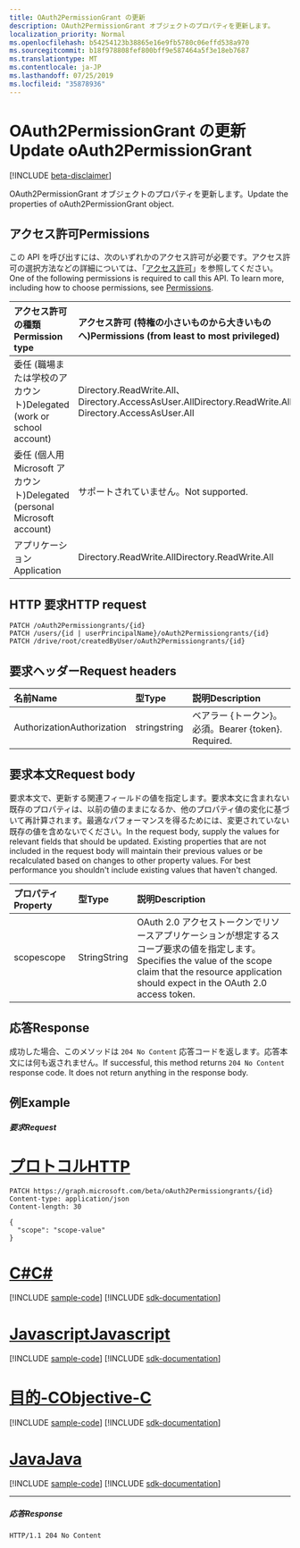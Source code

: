 ```yaml
---
title: OAuth2PermissionGrant の更新
description: OAuth2PermissionGrant オブジェクトのプロパティを更新します。
localization_priority: Normal
ms.openlocfilehash: b54254123b38865e16e9fb5780c06effd538a970
ms.sourcegitcommit: b18f978808fef800bff9e587464a5f3e18eb7687
ms.translationtype: MT
ms.contentlocale: ja-JP
ms.lasthandoff: 07/25/2019
ms.locfileid: "35878936"
---
```

# <a name="update-oauth2permissiongrant"></a><span data-ttu-id="75842-103">OAuth2PermissionGrant の更新</span><span class="sxs-lookup"><span data-stu-id="75842-103">Update oAuth2PermissionGrant</span></span>

[!INCLUDE [beta-disclaimer](../../includes/beta-disclaimer.md)]

<span data-ttu-id="75842-104">OAuth2PermissionGrant オブジェクトのプロパティを更新します。</span><span class="sxs-lookup"><span data-stu-id="75842-104">Update the properties of oAuth2PermissionGrant object.</span></span>

## <a name="permissions"></a><span data-ttu-id="75842-105">アクセス許可</span><span class="sxs-lookup"><span data-stu-id="75842-105">Permissions</span></span>

<span data-ttu-id="75842-p101">この API を呼び出すには、次のいずれかのアクセス許可が必要です。アクセス許可の選択方法などの詳細については、「[アクセス許可](/graph/permissions-reference)」を参照してください。</span><span class="sxs-lookup"><span data-stu-id="75842-p101">One of the following permissions is required to call this API. To learn more, including how to choose permissions, see [Permissions](/graph/permissions-reference).</span></span>


|<span data-ttu-id="75842-108">アクセス許可の種類</span><span class="sxs-lookup"><span data-stu-id="75842-108">Permission type</span></span>      | <span data-ttu-id="75842-109">アクセス許可 (特権の小さいものから大きいものへ)</span><span class="sxs-lookup"><span data-stu-id="75842-109">Permissions (from least to most privileged)</span></span>              |
|:--------------------|:---------------------------------------------------------|
|<span data-ttu-id="75842-110">委任 (職場または学校のアカウント)</span><span class="sxs-lookup"><span data-stu-id="75842-110">Delegated (work or school account)</span></span> | <span data-ttu-id="75842-111">Directory.ReadWrite.All、Directory.AccessAsUser.All</span><span class="sxs-lookup"><span data-stu-id="75842-111">Directory.ReadWrite.All, Directory.AccessAsUser.All</span></span>    |
|<span data-ttu-id="75842-112">委任 (個人用 Microsoft アカウント)</span><span class="sxs-lookup"><span data-stu-id="75842-112">Delegated (personal Microsoft account)</span></span> | <span data-ttu-id="75842-113">サポートされていません。</span><span class="sxs-lookup"><span data-stu-id="75842-113">Not supported.</span></span>    |
|<span data-ttu-id="75842-114">アプリケーション</span><span class="sxs-lookup"><span data-stu-id="75842-114">Application</span></span> | <span data-ttu-id="75842-115">Directory.ReadWrite.All</span><span class="sxs-lookup"><span data-stu-id="75842-115">Directory.ReadWrite.All</span></span> |

## <a name="http-request"></a><span data-ttu-id="75842-116">HTTP 要求</span><span class="sxs-lookup"><span data-stu-id="75842-116">HTTP request</span></span>
<!-- { "blockType": "ignored" } -->
```http
PATCH /oAuth2Permissiongrants/{id}
PATCH /users/{id | userPrincipalName}/oAuth2Permissiongrants/{id}
PATCH /drive/root/createdByUser/oAuth2Permissiongrants/{id}
```
## <a name="request-headers"></a><span data-ttu-id="75842-117">要求ヘッダー</span><span class="sxs-lookup"><span data-stu-id="75842-117">Request headers</span></span>
| <span data-ttu-id="75842-118">名前</span><span class="sxs-lookup"><span data-stu-id="75842-118">Name</span></span>       | <span data-ttu-id="75842-119">型</span><span class="sxs-lookup"><span data-stu-id="75842-119">Type</span></span> | <span data-ttu-id="75842-120">説明</span><span class="sxs-lookup"><span data-stu-id="75842-120">Description</span></span>|
|:-----------|:------|:----------|
| <span data-ttu-id="75842-121">Authorization</span><span class="sxs-lookup"><span data-stu-id="75842-121">Authorization</span></span>  | <span data-ttu-id="75842-122">string</span><span class="sxs-lookup"><span data-stu-id="75842-122">string</span></span>  | <span data-ttu-id="75842-p102">ベアラー {トークン}。必須。</span><span class="sxs-lookup"><span data-stu-id="75842-p102">Bearer {token}. Required.</span></span> |

## <a name="request-body"></a><span data-ttu-id="75842-125">要求本文</span><span class="sxs-lookup"><span data-stu-id="75842-125">Request body</span></span>
<span data-ttu-id="75842-p103">要求本文で、更新する関連フィールドの値を指定します。要求本文に含まれない既存のプロパティは、以前の値のままになるか、他のプロパティ値の変化に基づいて再計算されます。最適なパフォーマンスを得るためには、変更されていない既存の値を含めないでください。</span><span class="sxs-lookup"><span data-stu-id="75842-p103">In the request body, supply the values for relevant fields that should be updated. Existing properties that are not included in the request body will maintain their previous values or be recalculated based on changes to other property values. For best performance you shouldn't include existing values that haven't changed.</span></span>

| <span data-ttu-id="75842-129">プロパティ</span><span class="sxs-lookup"><span data-stu-id="75842-129">Property</span></span>     | <span data-ttu-id="75842-130">型</span><span class="sxs-lookup"><span data-stu-id="75842-130">Type</span></span>   |<span data-ttu-id="75842-131">説明</span><span class="sxs-lookup"><span data-stu-id="75842-131">Description</span></span>|
|:---------------|:--------|:----------|
|<span data-ttu-id="75842-132">scope</span><span class="sxs-lookup"><span data-stu-id="75842-132">scope</span></span>|<span data-ttu-id="75842-133">String</span><span class="sxs-lookup"><span data-stu-id="75842-133">String</span></span>| <span data-ttu-id="75842-134">OAuth 2.0 アクセストークンでリソースアプリケーションが想定するスコープ要求の値を指定します。</span><span class="sxs-lookup"><span data-stu-id="75842-134">Specifies the value of the scope claim that the resource application should expect in the OAuth 2.0 access token.</span></span> |

## <a name="response"></a><span data-ttu-id="75842-135">応答</span><span class="sxs-lookup"><span data-stu-id="75842-135">Response</span></span>

<span data-ttu-id="75842-p104">成功した場合、このメソッドは `204 No Content` 応答コードを返します。応答本文には何も返されません。</span><span class="sxs-lookup"><span data-stu-id="75842-p104">If successful, this method returns `204 No Content` response code. It does not return anything in the response body.</span></span>

## <a name="example"></a><span data-ttu-id="75842-138">例</span><span class="sxs-lookup"><span data-stu-id="75842-138">Example</span></span>
##### <a name="request"></a><span data-ttu-id="75842-139">要求</span><span class="sxs-lookup"><span data-stu-id="75842-139">Request</span></span>


# <a name="httptabhttp"></a>[<span data-ttu-id="75842-140">プロトコル</span><span class="sxs-lookup"><span data-stu-id="75842-140">HTTP</span></span>](#tab/http)
<!-- {
  "blockType": "request",
  "name": "update_oAuth2Permissiongrant"
}-->
```http
PATCH https://graph.microsoft.com/beta/oAuth2Permissiongrants/{id}
Content-type: application/json
Content-length: 30

{
  "scope": "scope-value"
}
```
# <a name="ctabcsharp"></a>[<span data-ttu-id="75842-141">C#</span><span class="sxs-lookup"><span data-stu-id="75842-141">C#</span></span>](#tab/csharp)
[!INCLUDE [sample-code](../includes/snippets/csharp/update-oauth2permissiongrant-csharp-snippets.md)]
[!INCLUDE [sdk-documentation](../includes/snippets/snippets-sdk-documentation-link.md)]

# <a name="javascripttabjavascript"></a>[<span data-ttu-id="75842-142">Javascript</span><span class="sxs-lookup"><span data-stu-id="75842-142">Javascript</span></span>](#tab/javascript)
[!INCLUDE [sample-code](../includes/snippets/javascript/update-oauth2permissiongrant-javascript-snippets.md)]
[!INCLUDE [sdk-documentation](../includes/snippets/snippets-sdk-documentation-link.md)]

# <a name="objective-ctabobjc"></a>[<span data-ttu-id="75842-143">目的-C</span><span class="sxs-lookup"><span data-stu-id="75842-143">Objective-C</span></span>](#tab/objc)
[!INCLUDE [sample-code](../includes/snippets/objc/update-oauth2permissiongrant-objc-snippets.md)]
[!INCLUDE [sdk-documentation](../includes/snippets/snippets-sdk-documentation-link.md)]

# <a name="javatabjava"></a>[<span data-ttu-id="75842-144">Java</span><span class="sxs-lookup"><span data-stu-id="75842-144">Java</span></span>](#tab/java)
[!INCLUDE [sample-code](../includes/snippets/java/update-oauth2permissiongrant-java-snippets.md)]
[!INCLUDE [sdk-documentation](../includes/snippets/snippets-sdk-documentation-link.md)]

---

##### <a name="response"></a><span data-ttu-id="75842-145">応答</span><span class="sxs-lookup"><span data-stu-id="75842-145">Response</span></span>

<!-- {
  "blockType": "response",
  "truncated": true
} -->
```http
HTTP/1.1 204 No Content
```

<!-- uuid: 8fcb5dbc-d5aa-4681-8e31-b001d5168d79
2015-10-25 14:57:30 UTC -->
<!--
{
  "type": "#page.annotation",
  "description": "Update oAuth2Permissiongrant",
  "keywords": "",
  "section": "documentation",
  "tocPath": "",
  "suppressions": [
  ]
}
-->
